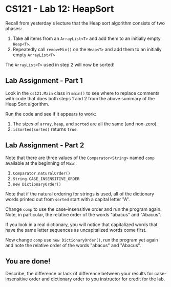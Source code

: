 # CS121 - Lab 12: HeapSort

Recall from yesterday's lecture that
the Heap sort algorithm consists of two
phases:

1. Take all items from an `ArrayList<T>` and
   add them to an initially empty `Heap<T>`.
2. Repeatedly call `removeMin()` on the `Heap<T>`
   and add them to an initially empty `ArrayList<T>`

The `ArrayList<T>` used in step 2 will now be sorted!

## Lab Assignment - Part 1

Look in the `cs121.Main` class in `main()`
to see where to replace comments with code
that does both steps 1 and 2 from the above
summary of the Heap Sort algorithm.

Run the code and see if it appears to work:
1. The sizes of `array`, `heap`, and `sorted`
  are all the same (and non-zero).
2. `isSorted(sorted)` returns `true`.

## Lab Assignment - Part 2

Note that there are three values of the
`Comparator<String>` named `comp` available
at the beginning of `Main`:

1. `Comparator.naturalOrder()`
2. `String.CASE_INSENSITIVE_ORDER`
3. `new DictionaryOrder()`

Note that if the natural ordering for
strings is used, all of the dictionary
words printed out from `sorted` start
with a capital letter "A".

Change `comp` to use the case-insensitive order
and run the program again. Note, in particular,
the relative order of the words "abacus" and "Abacus".

If you look in a real dictionary, you will notice
that capitalized words that have the same letter
sequences as uncapitalized words come first.

Now change `comp` use `new DictionaryOrder()`, run
the program yet again and note the relative order
of the words "abacus" and "Abacus".

## You are done!

Describe, the difference or lack of difference between your results
for case-insensitive order and dictionary order
to you instructor for credit for the lab.